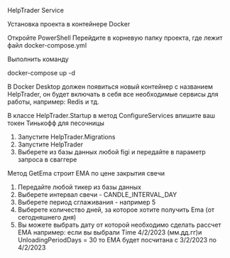 HelpTrader Service

Установка проекта в контейнере Docker

Откройте PowerShell
Перейдите в корневую папку проекта, где лежит файл docker-compose.yml

Выполнить команду

docker-compose up -d

В Docker Desktop должен появиться новый контейнер с названием HelpTrader, он будет включать в себя все необходимые сервисы для работы, например: Redis и тд.

В классе HelpTrader.Startup в метод ConfigureServices впишите ваш токен Тинькофф для песочницы

1) Запустите HelpTrader.Migrations
2) Запустите HelpTrader
3) Выберете из базы данных любой figi и передайте в параметр запроса в сваггере

Метод GetEma строит EMA по цене закрытия свечи

1) Передайте любой тикер из базы данных
2) Выберете интервал свечи - CANDLE_INTERVAL_DAY 
3) Выберете период сглаживания - например 5 
4) Выберете количество дней, за которое хотите получить Ema (от сегодняшнего дня)
5) Вы можете выбрать дату от которой необходимо сделать рассчет EMA 
например: если вы выбрали Time 4/2/2023 (мм.дд.гг)и UnloadingPeriodDays = 30 
то EMA будет посчитана с 3/2/2023 по 4/2/2023